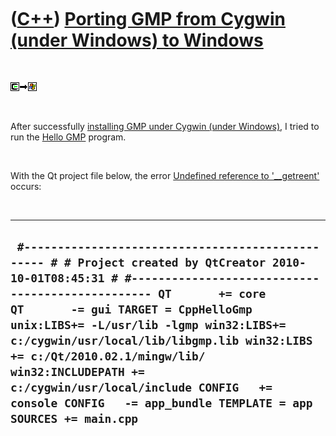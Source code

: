 



 

 

 

 

 

([C++](Cpp.htm)) [Porting GMP from Cygwin (under Windows) to Windows](CppGmpPortCygwinToWindows.htm)
====================================================================================================

 

![Cygwin](PicCygwin.png)![to](PicTo.png)![Windows](PicWindows.png)

 

After successfully [installing GMP under Cygwin (under
Windows)](CppGmpInstallCygwin.htm), I tried to run the [Hello
GMP](CppHelloGmp.htm) program.

 

With the Qt project file below, the error [Undefined reference to
'\_\_getreent'](CppLinkErrorUndefinedReferenceTo__getreent.htm) occurs:

 

  ----------------------------------------------------------------------------------------------------------------------------------------------------------------------------------------------------------------------------------------------------------------------------------------------------------------------------------------------------------------------------------------------------------------------------------------------------------------------------
  ` #------------------------------------------------- # # Project created by QtCreator 2010-10-01T08:45:31 # #------------------------------------------------- QT       += core QT       -= gui TARGET = CppHelloGmp unix:LIBS+= -L/usr/lib -lgmp win32:LIBS+= c:/cygwin/usr/local/lib/libgmp.lib win32:LIBS += c:/Qt/2010.02.1/mingw/lib/ win32:INCLUDEPATH += c:/cygwin/usr/local/include CONFIG   += console CONFIG   -= app_bundle TEMPLATE = app SOURCES += main.cpp`
  ----------------------------------------------------------------------------------------------------------------------------------------------------------------------------------------------------------------------------------------------------------------------------------------------------------------------------------------------------------------------------------------------------------------------------------------------------------------------------

 

 

 

 

 





 




